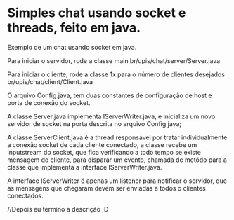 Simples chat usando socket e threads, feito em java.
==========

Exemplo de um chat usando socket em java.

Para iniciar o servidor, rode a classe main 
br/upis/chat/server/Server.java

Para iniciar o cliente, rode a classe 1x para o número de clientes desejados
br/upis/chat/client/Client.java

O arquivo Config.java, tem duas constantes de configuração de host e porta de conexão do socket.

A classe Server.java implementa IServerWriter.java, e inicializa um novo servidor de socket na porta descrita no arquivo Config.java;

A classe ServerClient.java é a thread responsável por tratar individualmente a conexão socket de cada cliente conectado, a classe recebe um inputstream do socket, que fica verificando a todo tempo se existe mensagem do cliente, para disparar um evento, chamada de metódo para a classe que implementa a interface IServerWriter.java.

A interface IServerWriter é apenas um listener para notificar o servidor,
que as mensagens que chegaram devem ser enviadas a todos o clientes conectados.



//Depois eu termino a descrição ;D
